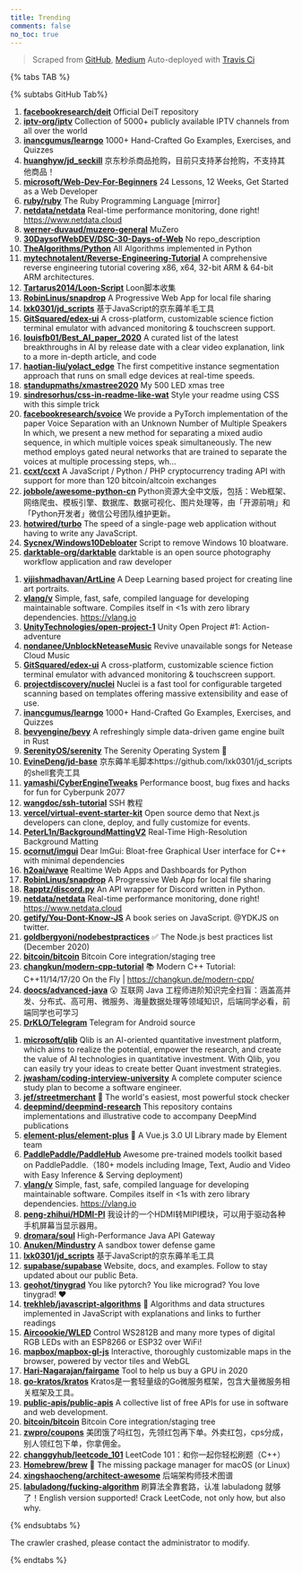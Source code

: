 ```yaml
---
title: Trending
comments: false
no_toc: true
---
```


> Scraped from [GitHub](https://github.com/trending), [Medium](https://medium.com/topic/popular)
Auto-deployed with [Travis Ci](https://travis-ci.org/)

{% tabs TAB %}
<!-- tab GitHub -->
{% subtabs GitHub Tab%}
<!-- tab Daily -->
1. [**facebookresearch/deit**](https://github.com/facebookresearch/deit)
Official DeiT repository
2. [**iptv-org/iptv**](https://github.com/iptv-org/iptv)
Collection of 5000+ publicly available IPTV channels from all over the world
3. [**inancgumus/learngo**](https://github.com/inancgumus/learngo)
1000+ Hand-Crafted Go Examples, Exercises, and Quizzes
4. [**huanghyw/jd_seckill**](https://github.com/huanghyw/jd_seckill)
京东秒杀商品抢购，目前只支持茅台抢购，不支持其他商品！
5. [**microsoft/Web-Dev-For-Beginners**](https://github.com/microsoft/Web-Dev-For-Beginners)
24 Lessons, 12 Weeks, Get Started as a Web Developer
6. [**ruby/ruby**](https://github.com/ruby/ruby)
The Ruby Programming Language [mirror]
7. [**netdata/netdata**](https://github.com/netdata/netdata)
Real-time performance monitoring, done right! https://www.netdata.cloud
8. [**werner-duvaud/muzero-general**](https://github.com/werner-duvaud/muzero-general)
MuZero
9. [**30DaysofWebDEV/DSC-30-Days-of-Web**](https://github.com/30DaysofWebDEV/DSC-30-Days-of-Web)
No repo_description
10. [**TheAlgorithms/Python**](https://github.com/TheAlgorithms/Python)
All Algorithms implemented in Python
11. [**mytechnotalent/Reverse-Engineering-Tutorial**](https://github.com/mytechnotalent/Reverse-Engineering-Tutorial)
A comprehensive reverse engineering tutorial covering x86, x64, 32-bit ARM & 64-bit ARM architectures.
12. [**Tartarus2014/Loon-Script**](https://github.com/Tartarus2014/Loon-Script)
Loon脚本收集
13. [**RobinLinus/snapdrop**](https://github.com/RobinLinus/snapdrop)
A Progressive Web App for local file sharing
14. [**lxk0301/jd_scripts**](https://github.com/lxk0301/jd_scripts)
基于JavaScript的京东薅羊毛工具
15. [**GitSquared/edex-ui**](https://github.com/GitSquared/edex-ui)
A cross-platform, customizable science fiction terminal emulator with advanced monitoring & touchscreen support.
16. [**louisfb01/Best_AI_paper_2020**](https://github.com/louisfb01/Best_AI_paper_2020)
A curated list of the latest breakthroughs in AI by release date with a clear video explanation, link to a more in-depth article, and code
17. [**haotian-liu/yolact_edge**](https://github.com/haotian-liu/yolact_edge)
The first competitive instance segmentation approach that runs on small edge devices at real-time speeds.
18. [**standupmaths/xmastree2020**](https://github.com/standupmaths/xmastree2020)
My 500 LED xmas tree
19. [**sindresorhus/css-in-readme-like-wat**](https://github.com/sindresorhus/css-in-readme-like-wat)
Style your readme using CSS with this simple trick
20. [**facebookresearch/svoice**](https://github.com/facebookresearch/svoice)
We provide a PyTorch implementation of the paper Voice Separation with an Unknown Number of Multiple Speakers In which, we present a new method for separating a mixed audio sequence, in which multiple voices speak simultaneously. The new method employs gated neural networks that are trained to separate the voices at multiple processing steps, wh…
21. [**ccxt/ccxt**](https://github.com/ccxt/ccxt)
A JavaScript / Python / PHP cryptocurrency trading API with support for more than 120 bitcoin/altcoin exchanges
22. [**jobbole/awesome-python-cn**](https://github.com/jobbole/awesome-python-cn)
Python资源大全中文版，包括：Web框架、网络爬虫、模板引擎、数据库、数据可视化、图片处理等，由「开源前哨」和「Python开发者」微信公号团队维护更新。
23. [**hotwired/turbo**](https://github.com/hotwired/turbo)
The speed of a single-page web application without having to write any JavaScript.
24. [**Sycnex/Windows10Debloater**](https://github.com/Sycnex/Windows10Debloater)
Script to remove Windows 10 bloatware.
25. [**darktable-org/darktable**](https://github.com/darktable-org/darktable)
darktable is an open source photography workflow application and raw developer
<!-- endtab -->
<!-- tab Weekly -->
1. [**vijishmadhavan/ArtLine**](https://github.com/vijishmadhavan/ArtLine)
A Deep Learning based project for creating line art portraits.
2. [**vlang/v**](https://github.com/vlang/v)
Simple, fast, safe, compiled language for developing maintainable software. Compiles itself in <1s with zero library dependencies. https://vlang.io
3. [**UnityTechnologies/open-project-1**](https://github.com/UnityTechnologies/open-project-1)
Unity Open Project #1: Action-adventure
4. [**nondanee/UnblockNeteaseMusic**](https://github.com/nondanee/UnblockNeteaseMusic)
Revive unavailable songs for Netease Cloud Music
5. [**GitSquared/edex-ui**](https://github.com/GitSquared/edex-ui)
A cross-platform, customizable science fiction terminal emulator with advanced monitoring & touchscreen support.
6. [**projectdiscovery/nuclei**](https://github.com/projectdiscovery/nuclei)
Nuclei is a fast tool for configurable targeted scanning based on templates offering massive extensibility and ease of use.
7. [**inancgumus/learngo**](https://github.com/inancgumus/learngo)
1000+ Hand-Crafted Go Examples, Exercises, and Quizzes
8. [**bevyengine/bevy**](https://github.com/bevyengine/bevy)
A refreshingly simple data-driven game engine built in Rust
9. [**SerenityOS/serenity**](https://github.com/SerenityOS/serenity)
The Serenity Operating System 🐞
10. [**EvineDeng/jd-base**](https://github.com/EvineDeng/jd-base)
京东薅羊毛脚本https://github.com/lxk0301/jd_scripts 的shell套壳工具
11. [**yamashi/CyberEngineTweaks**](https://github.com/yamashi/CyberEngineTweaks)
Performance boost, bug fixes and hacks for fun for Cyberpunk 2077
12. [**wangdoc/ssh-tutorial**](https://github.com/wangdoc/ssh-tutorial)
SSH 教程
13. [**vercel/virtual-event-starter-kit**](https://github.com/vercel/virtual-event-starter-kit)
Open source demo that Next.js developers can clone, deploy, and fully customize for events.
14. [**PeterL1n/BackgroundMattingV2**](https://github.com/PeterL1n/BackgroundMattingV2)
Real-Time High-Resolution Background Matting
15. [**ocornut/imgui**](https://github.com/ocornut/imgui)
Dear ImGui: Bloat-free Graphical User interface for C++ with minimal dependencies
16. [**h2oai/wave**](https://github.com/h2oai/wave)
Realtime Web Apps and Dashboards for Python
17. [**RobinLinus/snapdrop**](https://github.com/RobinLinus/snapdrop)
A Progressive Web App for local file sharing
18. [**Rapptz/discord.py**](https://github.com/Rapptz/discord.py)
An API wrapper for Discord written in Python.
19. [**netdata/netdata**](https://github.com/netdata/netdata)
Real-time performance monitoring, done right! https://www.netdata.cloud
20. [**getify/You-Dont-Know-JS**](https://github.com/getify/You-Dont-Know-JS)
A book series on JavaScript. @YDKJS on twitter.
21. [**goldbergyoni/nodebestpractices**](https://github.com/goldbergyoni/nodebestpractices)
✅ The Node.js best practices list (December 2020)
22. [**bitcoin/bitcoin**](https://github.com/bitcoin/bitcoin)
Bitcoin Core integration/staging tree
23. [**changkun/modern-cpp-tutorial**](https://github.com/changkun/modern-cpp-tutorial)
📚 Modern C++ Tutorial: C++11/14/17/20 On the Fly | https://changkun.de/modern-cpp/
24. [**doocs/advanced-java**](https://github.com/doocs/advanced-java)
😮 互联网 Java 工程师进阶知识完全扫盲：涵盖高并发、分布式、高可用、微服务、海量数据处理等领域知识，后端同学必看，前端同学也可学习
25. [**DrKLO/Telegram**](https://github.com/DrKLO/Telegram)
Telegram for Android source
<!-- endtab -->
<!-- tab Monthly -->
1. [**microsoft/qlib**](https://github.com/microsoft/qlib)
Qlib is an AI-oriented quantitative investment platform, which aims to realize the potential, empower the research, and create the value of AI technologies in quantitative investment. With Qlib, you can easily try your ideas to create better Quant investment strategies.
2. [**jwasham/coding-interview-university**](https://github.com/jwasham/coding-interview-university)
A complete computer science study plan to become a software engineer.
3. [**jef/streetmerchant**](https://github.com/jef/streetmerchant)
🤖 The world's easiest, most powerful stock checker
4. [**deepmind/deepmind-research**](https://github.com/deepmind/deepmind-research)
This repository contains implementations and illustrative code to accompany DeepMind publications
5. [**element-plus/element-plus**](https://github.com/element-plus/element-plus)
🎉 A Vue.js 3.0 UI Library made by Element team
6. [**PaddlePaddle/PaddleHub**](https://github.com/PaddlePaddle/PaddleHub)
Awesome pre-trained models toolkit based on PaddlePaddle.（180+ models including Image, Text, Audio and Video with Easy Inference & Serving deployment)
7. [**vlang/v**](https://github.com/vlang/v)
Simple, fast, safe, compiled language for developing maintainable software. Compiles itself in <1s with zero library dependencies. https://vlang.io
8. [**peng-zhihui/HDMI-PI**](https://github.com/peng-zhihui/HDMI-PI)
我设计的一个HDMI转MIPI模块，可以用于驱动各种手机屏幕当显示器用。
9. [**dromara/soul**](https://github.com/dromara/soul)
High-Performance Java API Gateway
10. [**Anuken/Mindustry**](https://github.com/Anuken/Mindustry)
A sandbox tower defense game
11. [**lxk0301/jd_scripts**](https://github.com/lxk0301/jd_scripts)
基于JavaScript的京东薅羊毛工具
12. [**supabase/supabase**](https://github.com/supabase/supabase)
Website, docs, and examples. Follow to stay updated about our public Beta.
13. [**geohot/tinygrad**](https://github.com/geohot/tinygrad)
You like pytorch? You like micrograd? You love tinygrad! ❤️
14. [**trekhleb/javascript-algorithms**](https://github.com/trekhleb/javascript-algorithms)
📝 Algorithms and data structures implemented in JavaScript with explanations and links to further readings
15. [**Aircoookie/WLED**](https://github.com/Aircoookie/WLED)
Control WS2812B and many more types of digital RGB LEDs with an ESP8266 or ESP32 over WiFi!
16. [**mapbox/mapbox-gl-js**](https://github.com/mapbox/mapbox-gl-js)
Interactive, thoroughly customizable maps in the browser, powered by vector tiles and WebGL
17. [**Hari-Nagarajan/fairgame**](https://github.com/Hari-Nagarajan/fairgame)
Tool to help us buy a GPU in 2020
18. [**go-kratos/kratos**](https://github.com/go-kratos/kratos)
Kratos是一套轻量级的Go微服务框架，包含大量微服务相关框架及工具。
19. [**public-apis/public-apis**](https://github.com/public-apis/public-apis)
A collective list of free APIs for use in software and web development.
20. [**bitcoin/bitcoin**](https://github.com/bitcoin/bitcoin)
Bitcoin Core integration/staging tree
21. [**zwpro/coupons**](https://github.com/zwpro/coupons)
美团饿了吗红包，先领红包再下单。外卖红包，cps分成，别人领红包下单，你拿佣金。
22. [**changgyhub/leetcode_101**](https://github.com/changgyhub/leetcode_101)
LeetCode 101：和你一起你轻松刷题（C++）
23. [**Homebrew/brew**](https://github.com/Homebrew/brew)
🍺 The missing package manager for macOS (or Linux)
24. [**xingshaocheng/architect-awesome**](https://github.com/xingshaocheng/architect-awesome)
后端架构师技术图谱
25. [**labuladong/fucking-algorithm**](https://github.com/labuladong/fucking-algorithm)
刷算法全靠套路，认准 labuladong 就够了！English version supported! Crack LeetCode, not only how, but also why.
<!-- endtab -->
{% endsubtabs %}
<!-- endtab -->
<!-- tab Medium -->
The crawler crashed, please contact the administrator to modify.
<!-- endtab -->
{% endtabs %}
